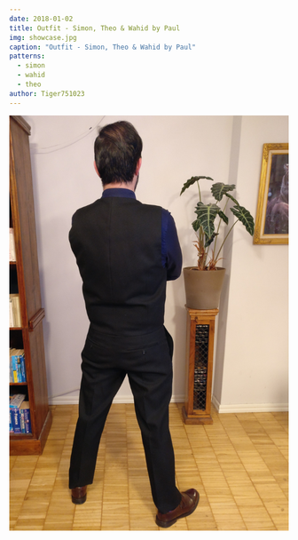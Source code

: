 ```yaml
---
date: 2018-01-02
title: Outfit - Simon, Theo & Wahid by Paul
img: showcase.jpg
caption: "Outfit - Simon, Theo & Wahid by Paul"
patterns:
  - simon
  - wahid
  - theo
author: Tiger751023
---
```


![Outfit by Paul](high_back.jpg)
